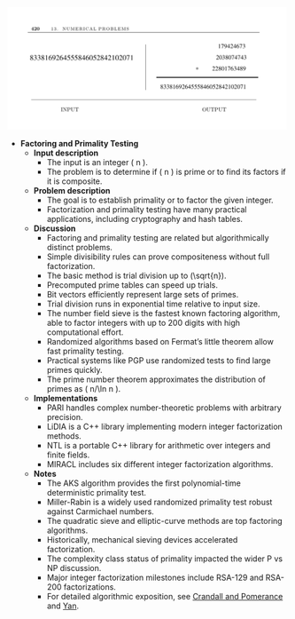 ![ADM-ch13-factoring-primes](ADM-ch13-factoring-primes.best.png)

- **Factoring and Primality Testing**
  - **Input description**
    - The input is an integer \( n \).
    - The problem is to determine if \( n \) is prime or to find its factors if it is composite.
  - **Problem description**
    - The goal is to establish primality or to factor the given integer.
    - Factorization and primality testing have many practical applications, including cryptography and hash tables.
  - **Discussion**
    - Factoring and primality testing are related but algorithmically distinct problems.
    - Simple divisibility rules can prove compositeness without full factorization.
    - The basic method is trial division up to \(\sqrt{n}\).
    - Precomputed prime tables can speed up trials.
    - Bit vectors efficiently represent large sets of primes.
    - Trial division runs in exponential time relative to input size.
    - The number field sieve is the fastest known factoring algorithm, able to factor integers with up to 200 digits with high computational effort.
    - Randomized algorithms based on Fermat’s little theorem allow fast primality testing.
    - Practical systems like PGP use randomized tests to find large primes quickly.
    - The prime number theorem approximates the distribution of primes as \( n/\ln n \).
  - **Implementations**
    - PARI handles complex number-theoretic problems with arbitrary precision.
    - LiDIA is a C++ library implementing modern integer factorization methods.
    - NTL is a portable C++ library for arithmetic over integers and finite fields.
    - MIRACL includes six different integer factorization algorithms.
  - **Notes**
    - The AKS algorithm provides the first polynomial-time deterministic primality test.
    - Miller-Rabin is a widely used randomized primality test robust against Carmichael numbers.
    - The quadratic sieve and elliptic-curve methods are top factoring algorithms.
    - Historically, mechanical sieving devices accelerated factorization.
    - The complexity class status of primality impacted the wider P vs NP discussion.
    - Major integer factorization milestones include RSA-129 and RSA-200 factorizations.
    - For detailed algorithmic exposition, see [Crandall and Pomerance](https://example.org) and [Yan](https://example.org).
